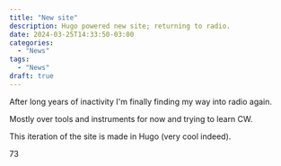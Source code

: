 ```yaml
---
title: "New site"
description: Hugo powered new site; returning to radio.
date: 2024-03-25T14:33:50-03:00
categories:
  - "News"
tags:
  - "News"
draft: true
---
```



After long years of inactivity I'm finally finding my way into radio again.

Mostly over tools and instruments for now and trying to learn CW.

This iteration of the site is made in Hugo (very cool indeed).


73




